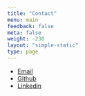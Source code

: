 ```yaml
---
title: "Contact"
menu: main
feedback: false
meta: false
weight: -230
layout: "simple-static"
type: page
---
```


- [Email](mailto:kevinywlui@gmail.com)
- [Github](https://github.com/kevinywlui)
- [Linkedin](https://www.linkedin.com/in/kevin-lui-math/)

